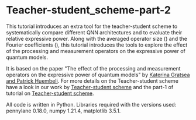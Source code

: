 # Teacher-student_scheme-part-2

This tutorial introduces an extra tool for the teacher-student scheme to systematically compare different QNN architectures and to evaluate their relative expressive power. Along with the averaged operator size () and the Fourier coefficients (), this tutorial introduces the tools to explore the effect of the processing and measurement operators on the expressive power of quantum models.

It is based on the paper "The effect of the processing and measurement operators on the expressive power of quantum models" by [Katerina Gratsea and Patrick Huembeli](https://arxiv.org/abs/). For more details on the Teacher-student scheme have a look in our work by [Teacher-student scheme](https://arxiv.org/abs/2105.01477) and the part-1 of tutorial on [Teacher-student scheme](https://github.com/KaterinaGratsea/Teacher-student_scheme).

All code is written in Python. Libraries required with the versions used: pennylane 0.18.0, numpy 1.21.4, matplotlib 3.5.1.
